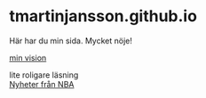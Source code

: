 # tmartinjansson.github.io

Här har du min sida. Mycket nöje!

[min vision](/minvision)


lite roligare läsning<br>
<a href="https://basketball.realgm.com">Nyheter från NBA</a>
